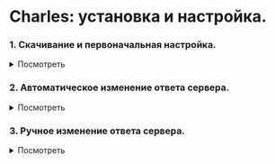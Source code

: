 # Charles: установка и настройка.

### 1. Скачивание и первоначальная настройка.

<details>
  <summary>Посмотреть</summary>
  
#### 1. Чтобы скачать Charles, перейди по ссылке https://www.charlesproxy.com/download/

#### 2. На открывшейся странице нажми на название своей операционной системы. Начнётся загрузка программы:
<details>
  <summary>Скриншот</summary>
  
![Screenshot](Чарльз2.jpg)
</details>

#### 3. После установки и первого запуска Charles нужно установить сертификат безопасности. Для этого открой в программе меню «Help» → «SSL Proxying» → «Install Charles Root Certificates»:
<details>
  <summary>Скриншот</summary>
  
![Screenshot](Чарльз3.jpg)
</details>

#### 4. Установи сертификат безопасности SSL:

   - Windows: В появившемся окне нажми «Установить сертификат». В следующем — «Текущий пользователь». Затем на этапе выбора хранилища сертификатов выбери второй пункт «Поместить все сертификаты в следующее хранилище» и нажми «Обзор...». Выбери папку «Доверенные корневые центры сертификации» и жми в остальных пунктах кнопку «Далее».
После установки сертификата Windows покажет предупреждение системы безопасности. Нажми «Yes» или «Да» в  окне. Так ты добавишь сертификат в хранилище доверенных корневых сертификатов:
<details>
  <summary>Скриншот</summary>
  
![Screenshot](Чарльз4.jpg)
</details>

- MacOS: Установи сертификат. Затем в пункте меню «Связка ключей» найди добавленный сертификат и в разделе «Доверие» разреши ему выполнять все действия. По умолчанию выставлены стандартные настройки; нужно заменить на «Всегда доверять».

#### 5. Перезапусти Charles. Затем перейди в меню «Proxy» → «SSL Proxying Settings»:
<details>
  <summary>Скриншот</summary>
  
![Screenshot](Чарльз5.jpg)
</details>

#### 6. В открывшемся окне во вкладке «SSL Proxying» нажми кнопку «Add» под блоком «Include» и добавь символ * в каждую строку («Host» и «Port»), затем нажми OK. Также поставь чек-бокс «Enable SSL Proxying» и нажми OK:
<details>
  <summary>Скриншот</summary>
  
![Screenshot](Чарльз6.jpg)
</details>

#### 7. Убедись, что в меню «Proxy» стоит галочка напротив «Windows Proxy» или «macOS Proxy» (в зависимости от операционной системы). Если не стоит, то кликни на эту строку:
<details>
  <summary>Скриншот</summary>
  
![Screenshot](Чарльз7.jpg)
</details>
  </details>


### 2. Автоматическое изменение ответа сервера.

<details>
  <summary>Посмотреть</summary>
  
  #### 1. Чтобы изменять ответ сервера в автоматическом режиме, в Charles открой меню «Tools» → «Rewrite»:
  <details>
  <summary>Скриншот</summary>
  
![Screenshot](Авто1.jpg)
</details>
  
  #### 2. Поставь чек-бокс «Enable Rewrite» и нажми на кнопку «Add»:
  <details>
  <summary>Скриншот</summary>
  
![Screenshot](Авто2.jpg)
</details>
  
  #### 3. В открывшемся окне заполни поле «Name» и нажми «Add» в блоке «Location». Заполни появившиеся поля согласно заданию из Тренажёра и нажми OK:
  <details>
  <summary>Скриншот</summary>
  
![Screenshot](Авто3.jpg)
</details>
  
  Должен появиться результат как на скриншоте:
  <details>
  <summary>Скриншот</summary>
  
![Screenshot](Авто3.1.jpg)
</details>
  
  #### 4. Нажми «Add» в блоке «Type/Action». Заполни появившиеся поля согласно заданию из Тренажёра и нажми OK:
  <details>
  <summary>Скриншот</summary>
  
![Screenshot](Авто4.jpg)
</details>
  
  #### 5. Убедись, что настройки автоматической подмены совпадают с тем, что изображено на скриншоте и нажми ОК:
  <details>
  <summary>Скриншот</summary>
  
![Screenshot](Авто5.jpg)
</details>
  
  #### 6. Убедись, что в меню «Tools» стоит галочка напротив «Rewrite». Если не стоит, то кликни на эту строку:
  <details>
  <summary>Скриншот</summary>
  
![Screenshot](Авто6.jpg)
</details>
  </details>


### 3. Ручное изменение ответа сервера.
<details>
  <summary>Посмотреть</summary>
  
  #### 1. Чтобы изменять ответ сервера вручную, в Charles настрой фильтр по целевому сайту. Затем открой нужную страницу в браузере. Например, для страницы https://zen.yandex.ru/media/praktikum/skolko-nujno-programmistov-chtoby-vy-chitali-dzen-5d4d3dd0bf50d500c41c590f укажи в фильтре zen.yandex.ru:
  <details>
  <summary>Скриншот</summary>
  
![Screenshot](Руч1.jpg)
</details>
  
  #### 2. В Charles в структуре запросов слева раскрой структуру сайта, затем раскрой каталог media-api и кликни правой кнопкой мыши на целевого URL. В появившемся меню отметь галочкой «Breakpoints»:
  <details>
  <summary>Скриншот</summary>
  
![Screenshot](Руч2.jpg)
</details>
  
  #### 3. В Charles открой меню «Proxy» → «Breakpoint Settings»:
  <details>
  <summary>Скриншот</summary>
  
![Screenshot](Руч3.jpg)
</details>
  
  #### 4. Убедись, что в открывшемся окне установлен чек-бокс «Enable Breakpoints» и чек-бокс для целевого URL:
  <details>
  <summary>Скриншот</summary>
  
![Screenshot](Руч4.jpg)
</details>
  
  #### 5. Сделай двойной клик по строке с URL. Убери чек-бокс «Request» и оставь чек-бокс «Response»: чтобы не «ловить» запросы, а только ответы сервера. Нажми OK:
  <details>
  <summary>Скриншот</summary>
  
![Screenshot](Руч5.jpg)
</details>
  
  #### 6. В результате предыдущих действий окно с настройками должно выглядеть как на скриншоте. Нажми OK:
  <details>
  <summary>Скриншот</summary>
  
![Screenshot](Руч66.jpg)
</details>
  
  #### 7. Теперь нужно подменить ответ сервера. В браузере обнови страницу, от которой «ловишь» ответ и вернись в Charles: открылось окно редактирования запроса. В верхней части окна кликни по надписи «Edit Response». Затем в нижней части окна открой вкладку «JSON Text», отредактируй нужный параметр и нажми кнопку «Execute». После обновления страницы в браузере ты увидишь новое значения отредактированного параметра. Нужно успеть отредактировать ответ за 20 секунд, иначе приложение решит, что ответ от сервера не пришёл. Тогда придётся обновить страницу в браузере и повторить редактирование ответа:
  <details>
  <summary>Скриншот</summary>
  
![Screenshot](Руч7.jpg)
</details>
  </details>
